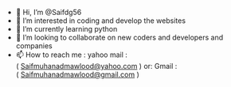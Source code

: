 - 👋 Hi, I’m @Saifdg56
- 👀 I’m interested in coding and develop the websites
- 🌱 I’m currently learning python 
- 💞️ I’m looking to collaborate on new coders and developers and companies
- 📫 How to reach me :   yahoo mail :    
 ( Saifmuhanadmawlood@yahoo.com ) or: 
    Gmail :                   
( Saifmuhanadmawlood@gmail.com )

<!---
Saifdg56/Saifdg56 is a ✨ special ✨ repository because its `README.md` (this file) appears on your GitHub profile.
You can click the Preview link to take a look at your changes.
--->
